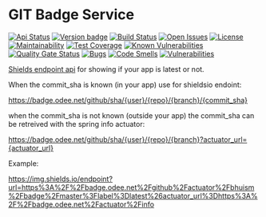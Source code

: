 # GIT Badge Service

[![Api Status](https://img.shields.io/badge/dynamic/json?color=4c1&label=api&query=%24.status&url=https%3A%2F%2Fbadge.odee.net%2Factuator%2F/health)](https://badge.odee.net/)
[![Version badge](https://img.shields.io/endpoint?url=https%3A%2F%2Fbadge.odee.net%2Fgithub%2Factuator%2Fbhuism%2Fbadge%2Fmaster%3Flabel%3Dlatest%26actuator_url%3Dhttps%3A%2F%2Fbadge.odee.net%2Factuator%2Finfo)](https://badge.odee.net)
[![Build Status](https://travis-ci.com/bhuism/badge.svg?branch=master)](https://travis-ci.com/bhuism/badge)
[![Open Issues](https://img.shields.io/github/issues/bhuism/badge.svg)](https://github.com/bhuism/badge/issues)
[![License](https://img.shields.io/github/license/bhuism/badge.svg?color=4c1)](https://github.com/bhuism/badge/blob/master/LICENSE)
[![Maintainability](https://api.codeclimate.com/v1/badges/5ae2a1bef066937ec493/maintainability)](https://codeclimate.com/github/bhuism/badge/maintainability)
[![Test Coverage](https://api.codeclimate.com/v1/badges/5ae2a1bef066937ec493/test_coverage)](https://codeclimate.com/github/bhuism/badge/test_coverage)
[![Known Vulnerabilities](https://snyk.io/test/github/bhuism/badge/badge.svg)](https://snyk.io/test/github/bhuism/badge)
[![Quality Gate Status](https://sonarcloud.io/api/project_badges/measure?project=bhuism_badge&metric=alert_status)](https://sonarcloud.io/dashboard?id=bhuism_badge)
[![Bugs](https://sonarcloud.io/api/project_badges/measure?project=bhuism_badge&metric=bugs)](https://sonarcloud.io/dashboard?id=bhuism_badge)
[![Code Smells](https://sonarcloud.io/api/project_badges/measure?project=bhuism_badge&metric=code_smells)](https://sonarcloud.io/dashboard?id=bhuism_badge)
[![Vulnerabilities](https://sonarcloud.io/api/project_badges/measure?project=bhuism_badge&metric=vulnerabilities)](https://sonarcloud.io/dashboard?id=bhuism_badge)

[Shields endpoint api](https://shields.io/endpoint) for showing if your app is latest or not.

When the commit_sha is known (in your app) use for shieldsio endoint:

https://badge.odee.net/github/sha/{user}/{repo}/{branch}/{commit_sha}

when the commit_sha is not known (outside your app) the commit_sha can be retreived with the spring info actuator:

https://badge.odee.net/github/sha/{user}/{repo}/{branch}?actuator_url={actuator_url}

Example:

https://img.shields.io/endpoint?url=https%3A%2F%2Fbadge.odee.net%2Fgithub%2Factuator%2Fbhuism%2Fbadge%2Fmaster%3Flabel%3Dlatest%26actuator_url%3Dhttps%3A%2F%2Fbadge.odee.net%2Factuator%2Finfo




